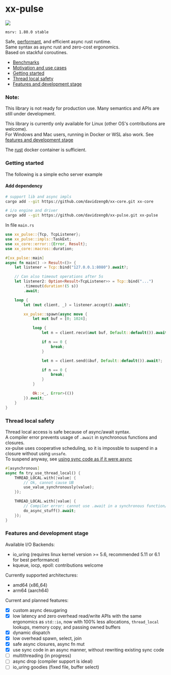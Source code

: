 # xx-pulse

![](https://github.com/davidzeng0/xx-pulse/actions/workflows/build.yml/badge.svg?event=push)

`msrv: 1.80.0 stable`

Safe, [performant](./benchmarks/README.md), and efficient async rust runtime. <br>
Same syntax as async rust and zero-cost ergonomics. <br>
Based on stackful coroutines. <br>

- [Benchmarks](./benchmarks/README.md) <br>
- [Motivation and use cases](./Motivation.md) <br>
- [Getting started](#getting-started)
- [Thread local safety](#thread-local-safety)
- [Features and development stage](#features-and-development-stage)

### Note:

This library is not ready for production use. Many semantics and APIs are still under development.

This library is currently only available for Linux (other OS's contributions are welcome).<br>
For Windows and Mac users, running in Docker or WSL also work. See [features and development stage](#features-and-development-stage)

The [rust](https://hub.docker.com/_/rust) docker container is sufficient.

### Getting started

The following is a simple echo server example

#### Add dependency
```sh
# support lib and async impls
cargo add --git https://github.com/davidzeng0/xx-core.git xx-core

# i/o engine and driver
cargo add --git https://github.com/davidzeng0/xx-pulse.git xx-pulse
```

In file `main.rs`
```rust
use xx_pulse::{Tcp, TcpListener};
use xx_pulse::impls::TaskExt;
use xx_core::error::{Error, Result};
use xx_core::macros::duration;

#[xx_pulse::main]
async fn main() -> Result<()> {
    let listener = Tcp::bind("127.0.0.1:8080").await?;

    // Can also timeout operations after 5s
    let listener2: Option<Result<TcpListener>> = Tcp::bind("...")
        .timeout(duration!(5 s))
        .await;

    loop {
        let (mut client, _) = listener.accept().await?;

        xx_pulse::spawn(async move {
            let mut buf = [0; 1024];

            loop {
                let n = client.recv(&mut buf, Default::default()).await?;

                if n == 0 {
                    break;
                }

                let n = client.send(&buf, Default::default()).await?;

                if n == 0 {
                    break;
                }
            }

            Ok::<_, Error>(())
        }).await;
    }
}
```

### Thread local safety

Thread local access is safe because of async/await syntax. <br>
A compiler error prevents usage of `.await` in synchronous functions and closures. <br>
xx-pulse uses cooperative scheduling, so it is impossble to suspend in a closure without using `unsafe`. <br>
To suspend anyway, see [using sync code as if it were async](./Motivation.md#use-sync-code-as-if-it-were-async)

```rust
#[asynchronous]
async fn try_use_thread_local() {
	THREAD_LOCAL.with(|value| {
		// Ok, cannot cause UB
		use_value_synchronously(value);
	});

	THREAD_LOCAL.with(|value| {
		// Compiler error: cannot use .await in a synchronous function/closure!
		do_async_stuff().await;
	});
}
```

### Features and development stage

Available I/O Backends:
- io_uring (requires linux kernel version >= 5.6, recommended 5.11 or 6.1 for best performance)
- kqueue, iocp, epoll: contributions welcome

Currently supported architectures:
- amd64 (x86_64)
- arm64 (aarch64)

Current and planned features:
- [x] custom async desugaring
- [x] low latency and zero overhead read/write APIs with the same ergonomics as `std::io`, now with 100% less allocations, `thread_local` lookups, memory copy, and passing owned buffers
- [x] dynamic dispatch
- [x] low overhead spawn, select, join
- [x] safe async closures, async fn mut
- [x] use sync code in an async manner, without rewriting existing sync code
- [ ] multithreading (in progress)
- [ ] async drop (compiler support is ideal)
- [ ] io_uring goodies (fixed file, buffer select)